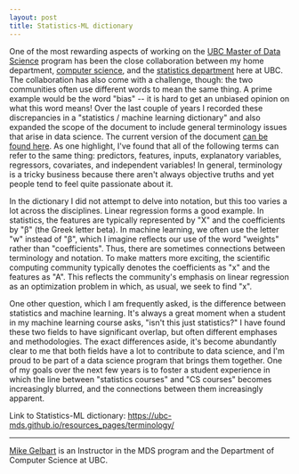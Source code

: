 ```yaml
---
layout: post
title: Statistics-ML dictionary
---
```


One of the most rewarding aspects of working on the [UBC Master of Data Science](https://masterdatascience.science.ubc.ca/) program has been the close collaboration between my home department, 
[computer science](https://www.cs.ubc.ca/), 
and the [statistics department](https://www.stat.ubc.ca/) here at UBC. 
The collaboration has also come with a challenge, though: the two communities 
often use different words to mean the same thing. 
A prime example would be the word "bias" -- it is hard to get an unbiased opinion on what this word means!
Over the last couple of years I recorded these discrepancies in a "statistics / machine learning dictionary" 
and also expanded the scope of the document to 
include general terminology issues that arise in data science. The current version of the document 
[can be found here](https://ubc-mds.github.io/resources_pages/terminology/). As one highlight, I've found that all of the following terms can refer to the same thing: predictors, features, inputs, explanatory variables, regressors, covariates, and independent variables! In general, terminology is a tricky business
because there aren't always objective truths and yet people tend to feel quite passionate about it. 

In the dictionary I did not attempt to delve into notation, but this too varies a lot across the disciplines. 
Linear regression forms a good example. In statistics, the features are typically represented by "X" and the coefficients by
"β" (the Greek letter beta). In machine learning, we often use the letter "w" instead of "β", which I imagine reflects our use
of the word "weights" rather than "coefficients". Thus, there are sometimes connections between terminology and notation.
To make matters more exciting, the scientific computing community typically denotes the coefficients as "x" and the features as "A".
This reflects the community's emphasis on linear regression as an optimization problem in which, as usual, we seek to find "x".

One other question, which I am frequently asked, is the difference between statistics and machine learning. It's always a great moment when a student in my machine learning course asks, "isn't this just statistics?" I have found these two fields to have significant overlap, but often different
emphases and methodologies. The exact differences aside, it's become abundantly clear to me that both fields have
a lot to contribute to data science, and I'm proud to be part of a data science program that brings them together. 
One of my goals over the next few years is to foster a student experience in which the line between 
"statistics courses" and "CS courses"
becomes increasingly blurred, and the connections between them increasingly apparent.

Link to Statistics-ML dictionary: <https://ubc-mds.github.io/resources_pages/terminology/>

---------

[Mike Gelbart](http://www.cs.ubc.ca/~mgelbart/) is an Instructor in the MDS program and the Department of Computer Science at UBC.
